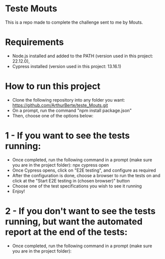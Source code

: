 # Teste Mouts
This is a repo made to complete the challenge sent to me by Mouts.

# Requirements
- Node.js installed and added to the PATH (version used in this project: 22.12.0),
- Cypress installed (version used in this project: 13.16.1)

# How to run this project
- Clone the following repository into any folder you want: https://github.com/ArthurBerte/teste_Mouts.git
- On a prompt, run the command "npm install package.json"
- Then, choose one of the options below:

# 1 - If you want to see the tests running:
- Once completed, run the following command in a prompt (make sure you are in the project folder): npx cypress open
- Once Cypress opens, click on "E2E testing", and configure as required
- After the configuration is done, choose a browser to run the tests on and click at the "Start E2E testing in (chosen browser)" button
- Choose one of the test specifications you wish to see it running
- Enjoy!

# 2 - If you don't want to see the tests running, but want the automated report at the end of the tests:
- Once completed, run the following command in a prompt (make sure you are in the project folder): 

